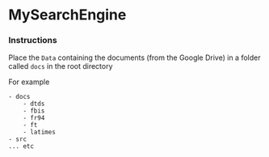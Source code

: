 # MySearchEngine

### Instructions

Place the `Data` containing the documents (from the Google Drive) in a folder called `docs` in the root directory

For example
```$xslt
- docs
    - dtds
    - fbis
    - fr94
    - ft
    - latimes
- src
... etc
```
